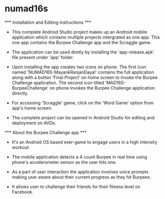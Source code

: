 # numad16s

*** Installation and Editing instructions ***

* This complete Android Studio project makes up an Android mobile application which contains multiple projects intergrated as one app. This one app contains the Burpee Challenge app and the Scraggle game.

* The application can be used diretly by installing the 'app-release.apk' file present under 'app' folder.

* Upon installing the app creates two icons on phone. The first icon named 'NUMAD16S-MayankRanjanDayal' contains the full application 
  along with a button 'Final Project' on home screen to invoke the Burpee Challenge application.
  The second icon titled 'MAD16S-BurpeeChallenge' on phone invokes the Burpee Challenge application directly.

* For accessing 'Scraggle' game, click on the 'Word Game' option from app's home screen.

* The complete project can be opened in Android Studio for editing and deployment on AVDs.

*** About the Burpee Challenge app ***

* It's an Android OS based exer-game to engage users in a high intensity workout.

* The mobile application detects a 4 count Burpee in real time using phone's accelerometer sensor as the user hits one.

* As a part of user interaction the application involves voice prompts making user aware about their current progress as 
  they hit Burpees.
  
* It allows user to challenge their friends for their fitness level on Facebook.



